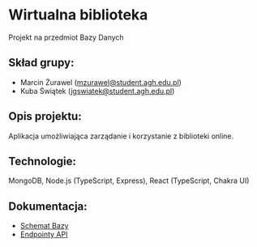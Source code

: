 # Wirtualna biblioteka
Projekt na przedmiot Bazy Danych

## Skład grupy:
- Marcin Żurawel (mzurawel@student.agh.edu.pl)
- Kuba Świątek (jgswiatek@student.agh.edu.pl)

## Opis projektu: 
Aplikacja umożliwiająca zarządanie i korzystanie z biblioteki online.

## Technologie:
MongoDB, Node.js (TypeScript, Express), React (TypeScript, Chakra UI)

## Dokumentacja:
- [Schemat Bazy](WYP_KSIĄŻEK_Dokumentacja.pdf
)
- [Endpointy API](EndpointsDocumentation.md)
